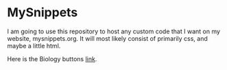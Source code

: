 # MySnippets
I am going to use this repository to host any custom code that I want on my website, mysnippets.org. It will most likely consist of primarily css, and maybe a little html.

Here is the Biology buttons [link](https://jackrgilmore.github.io/MySnippets/biobuttons.html).
